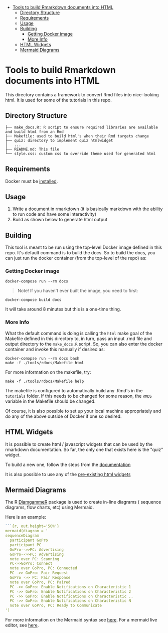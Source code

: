 - [Tools to build Rmarkdown documents into HTML](#tools-to-build-rmarkdown-documents-into-html)
  - [Directory Structure](#directory-structure)
  - [Requirements](#requirements)
  - [Usage](#usage)
  - [Building](#building)
    - [Getting Docker image](#getting-docker-image)
    - [More Info](#more-info)
  - [HTML Widgets](#html-widgets)
  - [Mermaid Diagrams](#mermaid-diagrams)

# Tools to build Rmarkdown documents into HTML

This directory contains a framework to convert Rmd files into nice-looking html. It is used
for some of the tutorials in this repo.

## Directory Structure

```
├── make_docs.R: R script to ensure required libraries are available and build html from an Rmd
├── Makefile: used to build html's when their Rmd targets change
├── quiz: directory to implement quiz htmlwidget
│   ...
├── README.md: This file
└── style.css: custom css to override theme used for generated html
```

## Requirements

Docker must be [installed](https://docs.docker.com/get-docker/).

## Usage

1. Write a document in rmarkdown (it is basically markdown with the ability to run code and have some interactivity)
2. Build as shown below to generate html output

## Building

This tool is meant to be run using the top-level Docker image defined in this repo. It's default command is to build
the docs. So to build the docs, you can just run the docker container (from the top-level of the repo) as:

### Getting Docker image

```
docker-compose run --rm docs
```

> Note! If you haven't ever built the image, you need to first:

```
docker-compose build docs
```

It will take around 8 minutes but this is a one-time thing.

### More Info

What the default command is doing is calling the `html` make goal of the Makefile defined in this directory to, in turn,
pass an input .rmd file and output directory to the `make_docs.R` script. So, you can also enter the docker
container and invoke this manually if desired as:

```
docker-comopse run --rm docs bash
make -f ./tools/rdocs/Makefile html
```

For more information on the makefile, try:

```
make -f ./tools/rdocs/Makefile help
```

The makefile is configured to automatically build any .Rmd's in the `tutorials` folder. If this needs to
be changed for some reason, the `RMDS` variable in the Makefile should be changed.

Of course, it is also possible to set up your local machine appropriately and do any of the above outside of Docker
if one so desired.

## HTML Widgets

It is possible to create html / javascript widgets that can be used by the rmarkdown documentation. So far, the
only one that exists here is the "quiz" widget.

To build a new one, follow the steps from the [documentation](http://www.htmlwidgets.org/develop_intro.html)

It is also possible to use any of the [pre-existing html widgets](http://gallery.htmlwidgets.org/)

## Mermaid Diagrams

The R [DiamgammeR](https://rich-iannone.github.io/DiagrammeR/) package is used to create in-line diagrams (
sequence diagrams, flow charts, etc) using Mermaid.

Here is an example:

```R
```{r, out.height='50%'}
mermaid(diagram = '
sequenceDiagram
  participant GoPro
  participant PC
  GoPro-->>PC: Advertising
  GoPro-->>PC: Advertising
  note over PC: Scanning
  PC->>GoPro: Connect
  note over GoPro, PC: Connected
  PC ->> GoPro: Pair Request
  GoPro ->> PC: Pair Response
  note over GoPro, PC: Paired
  PC ->> GoPro: Enable Notifications on Characteristic 1
  PC ->> GoPro: Enable Notifications on Characteristic 2
  PC ->> GoPro: Enable Notifications on Characteristic ..
  PC ->> GoPro: Enable Notifications on Characteristic N
  note over GoPro, PC: Ready to Communicate
')
```


For more information on the Mermaid syntax see [here](https://mermaid-js.github.io/mermaid/).
For a mermaid live editor, see [here](https://mermaid-js.github.io/mermaid-live-editor/).
